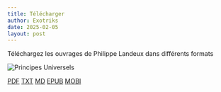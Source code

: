 ```yaml
---
title: Télécharger
author: Exotriks
date: 2025-02-05
layout: post
---
```


Téléchargez les ouvrages de Philippe Landeux dans différents formats


![Principes Universels](https://exotriks.github.io/civisme-documentation/assets/images/covers/recto/couverture_principes_universels_de_l_ordre_social_philippe_landeux_recto_648x960.jpg "Principes Universels De L'Ordre Social - Philippe Landeux")

<i class="fab fa-github"></i>[PDF](https://exotriks.github.io/civisme-documentation/assets/Principes%20Universels%20de%20l'Ordre%20Social%20-%20Philippe%20Landeux.pdf) [TXT](https://cdn.jsdelivr.net/gh/exotriks/civisme-documentation/assets/principes_universels_de_l_ordre_social_philippe_landeux.txt) [MD](https://cdn.jsdelivr.net/gh/exotriks/civisme-documentation/assets/principes_universels_de_l_ordre_social_philippe_landeux.md)
[EPUB](https://raw.githubusercontent.com/exotriks/civisme-documentation/master/assets/Principes%20Universels%20De%20L'Ordre%20Social-Philippe%20Landeux.epub) [MOBI](https://cdn.jsdelivr.net/gh/exotriks/civisme-documentation/assets/Principes%20Universels%20De%20L'Ordre%20Social-Philippe%20Landeux.mobi)

